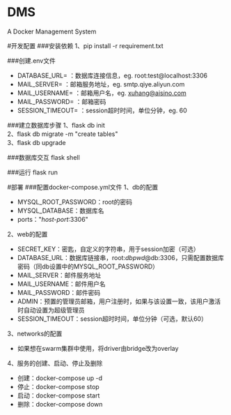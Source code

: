 # DMS
A Docker Management System

#开发配置
###安装依赖
1、pip install -r requirement.txt

###创建.env文件
* DATABASE_URL= ：数据库连接信息，eg. root:test@localhost:3306
* MAIL_SERVER= ：邮箱服务地址，eg. smtp.qiye.aliyun.com
* MAIL_USERNAME= ：邮箱用户名，eg. xuhang@aisino.com
* MAIL_PASSWORD= ：邮箱密码
* SESSION_TIMEOUT= ：session超时时间，单位分钟，eg. 60

###建立数据库步骤
1、flask db init \
2、flask db migrate -m "create tables" \
3、flask db upgrade

###数据库交互
flask shell

###运行
flask run

#部署
###配置docker-compose.yml文件
1、db的配置  
* MYSQL_ROOT_PASSWORD：root的密码  
* MYSQL_DATABASE：数据库名  
* ports："*host-port*:3306"

2、web的配置
* SECRET_KEY：密匙，自定义的字符串，用于session加密（可选）
* DATABASE_URL：数据库链接串，root:*dbpwd*@db:3306，只需配置数据库密码（同db设置中的MYSQL_ROOT_PASSWORD）
* MAIL_SERVER：邮件服务地址
* MAIL_USERNAME：邮件用户名
* MAIL_PASSWORD：邮件密码
* ADMIN：预置的管理员邮箱，用户注册时，如果与该设置一致，该用户激活时自动设置为超级管理员
* SESSION_TIMEOUT：session超时时间，单位分钟（可选，默认60）

3、networks的配置
* 如果想在swarm集群中使用，将driver由bridge改为overlay

4、服务的创建、启动、停止及删除
* 创建：docker-compose up -d
* 停止：docker-compose stop
* 启动：docker-compose start
* 删除：docker-compose down
